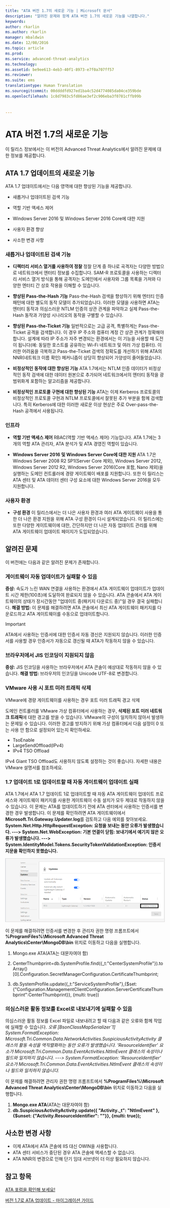 ```yaml
---
title: "ATA 버전 1.7의 새로운 기능 | Microsoft 문서"
description: "알려진 문제와 함께 ATA 버전 1.7의 새로운 기능을 나열합니다."
keywords: 
author: rkarlin
ms.author: rkarlin
manager: mbaldwin
ms.date: 12/08/2016
ms.topic: article
ms.prod: 
ms.service: advanced-threat-analytics
ms.technology: 
ms.assetid: be9ee613-4eb3-40f1-8973-e7f0a707ff57
ms.reviewer: 
ms.suite: ems
translationtype: Human Translation
ms.sourcegitcommit: 00ddddfd927ed1ba4c52d4774085da04ce359bde
ms.openlocfilehash: 1c8d7983c5fd86ae3ef2c906eba3f0781cffb99b


---
```


# <a name="whats-new-in-ata-version-17"></a>ATA 버전 1.7의 새로운 기능
이 릴리스 정보에서는 이 버전의 Advanced Threat Analytics에서 알려진 문제에 대한 정보를 제공합니다.

## <a name="whats-new-in-the-ata-17-update"></a>ATA 1.7 업데이트의 새로운 기능
ATA 1.7 업데이트에서는 다음 영역에 대한 향상된 기능을 제공합니다.

-   새롭거나 업데이트된 검색 기능

-   역할 기반 액세스 제어

-   Windows Server 2016 및 Windows Server 2016 Core에 대한 지원

-   사용자 환경 향상

-   사소한 변경 사항


### <a name="new--updated-detections"></a>새롭거나 업데이트된 검색 기능


- **디렉터리 서비스 열거를 사용하여 정찰** 정찰 단계 중 하나로 곡격자는 다양한 방법으로 네트워크에서 엔터티 정보를 수집합니다. SAM-R 프로토콜을 사용하는 디렉터리 서비스 열거 방식을 통해 공격자는 도메인에서 사용자와 그룹 목록을 가져와 다양한 엔터티 간 상호 작용을 이해할 수 있습니다. 

- **향상된 Pass-the-Hash 기능** Pass-the-Hash 검색을 향상하기 위해 엔터티 인증 패턴에 대한 별도의 동작 모델이 추가되었습니다. 이러한 모델을 사용하면 ATA는 엔터티 동작과 의심스러운 NTLM 인증의 상관 관계을 파악하고 실제 Pass-the-Hash 동작과 가양성 시나리오의 동작을 구별할 수 있습니다.

- **향상된 Pass-the-Ticket 기능** 일반적으로는 고급 공격, 특별하게는 Pass-the-Ticket 공격을 검색합니다. 이 경우 IP 주소와 컴퓨터 계정 간 상관 관계가 정확해야 합니다. 설계에 따라 IP 주소가 자주 변경되는 환경에서는 이 기능을 사용할 때 도전이 됩니다(예: 동일한 호스트를 공유하는 Wi-Fi 네트워크 및 여러 가상 컴퓨터). 이러한 어려움을 극복하고 Pass-the-Ticket 검색의 정확도를 개선하기 위해 ATA의 NNR(네트워크 이름 확인) 메커니즘이 상당히 향상되어 가양성이 줄어들었습니다.

- **비정상적인 동작에 대한 향상된 기능** ATA 1.7에서는 NTLM 인증 데이터가 비정상적인 동작 검색에 대한 데이터 원본으로 추가되어 네트워크에서의 엔터티 동작을 광범위화게 포함하는 알고리즘을 제공합니다. 

- **비정상적인 프로토콜 구현에 대한 향상된 기능** ATA는 이제 Kerberos 프로토콜의 비정상적인 프로토콜 구현과 NTLM 프로토콜에서 잘못된 추가 부분을 함께 검색합니다. 특히 Kerberos에 대한 이러한 새로운 이상 현상은 주로 Over-pass-the-Hash 공격에서 사용됩니다.


### <a name="infrastructure"></a>인프라

- **역할 기반 액세스 제어** RBAC(역할 기반 액세스 제어) 기능입니다. ATA 1.7에는 3개의 역할 ATA 관리자, ATA 분석가 및 ATA 경영진 역할이 있습니다.

- **Windows Server 2016 및 Windows Server Core에 대한 지원** ATA 1.7은 Windows Server 2008 R2 SP1(Server Core 제외), Windows Server 2012, Windows Server 2012 R2, Windows Server 2016(Core 포함, Nano 제외)을 실행하는 도메인 컨트롤러에 경량 게이트웨이 배포를 지원합니다. 또한 이 릴리스는 ATA 센터 및 ATA 데이터 센터 구성 요소에 대한 Windows Server 2016을 모두 지원합니다.

### <a name="user-experience"></a>사용자 환경
- **구성 환경** 이 릴리스에서는 더 나은 사용자 환경과 여러 ATA 게이트웨이 사용을 통한 더 나은 환경 지원을 위해 ATA 구성 환경이 다시 설계되었습니다. 이 릴리스에는 또한 다양한 게이트웨이에 대한, 간단하지만 더 나은 자동 업데이트 관리를 위해 ATA 게이트웨이 업데이트 페이지가 도입되었습니다.

## <a name="known-issues"></a>알려진 문제
이 버전에는 다음과 같은 알려진 문제가 존재합니다.

### <a name="gateway-automatic-update-may-fail"></a>게이트웨이 자동 업데이트가 실패할 수 있음
**증상:** 속도가 느린 WAN 연결을 사용하는 환경에서 ATA 게이트웨이 업데이트가 업데이트 시간 제한(100초)에 도달하여 완료되지 않을 수 있습니다.
ATA 콘솔에서 ATA 게이트웨이의 상태가 장시간동안 "업데이트 중(패키지 다운로드 중)"일 경우 결국 실패합니다.
**해결 방법:** 이 문제를 해결하려면 ATA 콘솔에서 최신 ATA 게이트웨이 패키지를 다운로드하고 ATA 게이트웨이를 수동으로 업데이트합니다.

 > [!IMPORTANT]
 ATA에서 사용하는 인증서에 대한 인증서 자동 갱신은 지원되지 않습니다. 이러한 인증서를 사용할 경우 인증서가 자동으로 갱신될 때 ATA가 작동하지 않을 수 있습니다. 

### <a name="no-browser-support-for-jis-encoding"></a>브라우저에서 JIS 인코딩이 지원되지 않음
**증상:** JIS 인코딩을 사용하는 브라우저에서 ATA 콘솔이 예상대로 작동하지 않을 수 있습니다. **해결 방법:** 브라우저의 인코딩을 Unicode UTF-8로 변경합니다.
 
### <a name="dropped-port-mirror-traffic-when-using-vmware"></a>VMware 사용 시 포트 미러 트래픽 삭제

VMware에 경량 게이트웨이를 사용하는 경우 포트 미러 트래픽 경고 삭제

도메인 컨트롤러를 VMware 가상 컴퓨터에서 사용하는 경우, **삭제된 포트 미러 네트워크 트래픽**에 대한 경고를 받을 수 있습니다. VMware의 구성이 일치하지 않아서 발생하는 문제일 수 있습니다. 이러한 경고를 방지하기 위해 가상 컴퓨터에서 다음 설정이 0 또는 사용 안 함으로 설정되어 있는지 확인하세요.  

- TsoEnable
- LargeSendOffload(IPv4)
- IPv4 TSO Offload

IPv4 Giant TSO Offload도 사용하지 않도록 설정하는 것이 좋습니다. 자세한 내용은 VMware 설명서를 참조하세요.

### <a name="automatic-gateway-update-fail-when-updating-to-17-update-1"></a>1.7 업데이트 1로 업데이트할 때 자동 게이트웨이 업데이트 실패

ATA 1.7에서 ATA 1.7 업데이트 1로 업데이트할 때 자동 ATA 게이트웨이 업데이트 프로세스와 게이트웨이 패키지를 사용한 게이트웨이 수동 설치가 모두 제대로 작동하지 않을 수 있습니다.
이 문제는 ATA를 업데이트하기 전에 ATA 센터에서 사용하는 인증서를 변경한 경우 발생합니다.
이 문제를 확인하려면 ATA 게이트웨이에서 **Microsoft.Tri.Gateway.Updater.log**를 검토하고 다음 예외를 찾아보세요. **System.Net.Http.HttpRequestException: 요청을 보내는 동안 오류가 발생했습니다. ---> System.Net.WebException: 기본 연결이 닫힘: 보내기에서 예기치 않은 오류가 발생했습니다. ---> System.IdentityModel.Tokens.SecurityTokenValidationException: 인증서 지문을 확인하지 못했습니다.**

![ATA 업데이트 게이트웨이 버그](media/17update_gatewaybug.png)

이 문제를 해결하려면 인증서를 변경한 후 관리자 권한 명령 프롬프트에서 **%ProgramFiles%\Microsoft Advanced Threat Analytics\Center\MongoDB\bin** 위치로 이동하고 다음을 실행합니다.

1. Mongo.exe ATA(ATA는 대문자여야 함) 

2. CenterThumbprint=db.SystemProfile.find({_t:"CenterSystemProfile"}).toArray()[0].Configuration.SecretManagerConfiguration.CertificateThumbprint;

3. db.SystemProfile.update({_t:"ServiceSystemProfile"},{$set:{"Configuration.ManagementClientConfiguration.ServerCertificateThumbprint":CenterThumbprint}}, {multi: true})

### <a name="export-suspicious-activity-details-to-excel-may-fail"></a>의심스러운 활동 정보를 Excel로 내보내기에 실패할 수 있음
의심스러운 활동 정보를 Excel 파일로 내보내려고 할 때 다음과 같은 오류와 함께 작업에 실패할 수 있습니다. *오류 [BsonClassMapSerializer`1] System.FormatException: Microsoft.Tri.Common.Data.NetworkActivities.SuspiciousActivityActivity 클래스의 활동 속성을 역직렬화하는 동안 오류가 발생했습니다. 'ResourceIdentifier' 요소가 Microsoft.Tri.Common.Data.EventActivities.NtlmEvent 클래스의 속성이나 필드와 일치하지 않습니다. ---> System.FormatException: 'ResourceIdentifier' 요소가 Microsoft.Tri.Common.Data.EventActivities.NtlmEvent 클래스의 속성이나 필드와 일치하지 않습니다.*

이 문제를 해결하려면 관리자 권한 명령 프롬프트에서 **%ProgramFiles%\Microsoft Advanced Threat Analytics\Center\MongoDB\bin** 위치로 이동하고 다음을 실행합니다.
1.  **Mongo.exe ATA**(ATA는 대문자여야 함)
2.  **db.SuspiciousActivityActivity.update({ "Activity._t": "NtlmEvent" },{$unset: {"Activity.ResourceIdentifier": ""}}, {multi: true});**

## <a name="minor-changes"></a>사소한 변경 사항

- 이제 ATA에서 ATA 콘솔에 IIS 대신 OWIN을 사용합니다.
- ATA 센터 서비스가 중단된 경우 ATA 콘솔에 액세스할 수 없습니다.
- ATA NNR의 변경으로 인해 단기 임대 서브넷이 더 이상 필요하지 않습니다.

## <a name="see-also"></a>참고 항목
[ATA 포럼을 확인해 보세요!](https://social.technet.microsoft.com/Forums/security/home?forum=mata)

[버전 1.7로 ATA 업데이트 - 마이그레이션 가이드](ata-update-1.7-migration-guide.md)




<!--HONumber=Dec16_HO2-->


